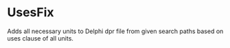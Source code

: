 UsesFix
=======

Adds all necessary units to Delphi dpr file from given search paths based on uses clause of all units.
